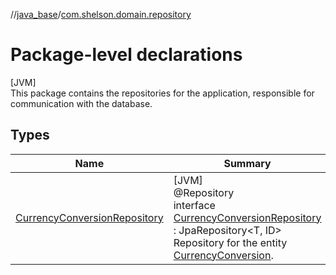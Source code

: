 //[java_base](../../index.md)/[com.shelson.domain.repository](index.md)

# Package-level declarations

[JVM]\
This package contains the repositories for the application, responsible for communication with the database.

## Types

| Name | Summary |
|---|---|
| [CurrencyConversionRepository](-currency-conversion-repository/index.md) | [JVM]<br>@Repository<br>interface [CurrencyConversionRepository](-currency-conversion-repository/index.md) : JpaRepository&lt;T, ID&gt; <br>Repository for the entity [CurrencyConversion](../com.shelson.domain.model/-currency-conversion/index.md). |
